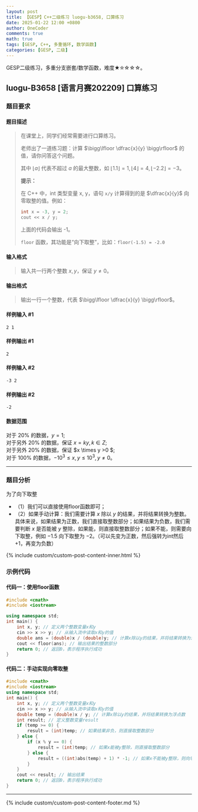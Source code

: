 ```yaml
---
layout: post
title: 【GESP】C++二级练习 luogu-b3658, 口算练习
date: 2025-01-22 12:00 +0800
author: OneCoder
comments: true
math: true
tags: [GESP, C++, 多重循环, 数学函数]
categories: [GESP, 二级]
---
```

GESP二级练习，多重分支嵌套/数学函数，难度★✮☆☆☆。

<!--more-->

## luogu-B3658 [语言月赛202209] 口算练习

### 题目要求

#### 题目描述

>在课堂上，同学们经常需要进行口算练习。
>
>老师出了一道练习题：计算 $\bigg\lfloor \dfrac{x}{y} \bigg\rfloor$ 的值，请你问答这个问题。
>
>其中 $\lfloor a \rfloor$ 代表不超过 $a$ 的最大整数，如 $\lfloor 1.1 \rfloor = 1, \lfloor 4 \rfloor = 4, \lfloor -2.2 \rfloor = -3$。
>
>**提示：**
>
>在 C++ 中，int 类型变量 x, y，语句 `x/y` 计算得到的是 $\dfrac{x}{y}$ 向零取整的值。例如：
>
>```cpp
>int x = -3, y = 2;
>cout << x / y;
>```
>
>上面的代码会输出 -1。
>
>`floor` 函数，其功能是“向下取整”，比如：`floor(-1.5) = -2.0`

#### 输入格式

>输入共一行两个整数 $x,y$，保证 $y \neq 0$。

#### 输出格式

>输出一行一个整数，代表 $\bigg\lfloor \dfrac{x}{y} \bigg\rfloor$。

#### 样例输入 #1

```console
2 1
```

#### 样例输出 #1

```console
2
```

#### 样例输入 #2

```console
-3 2
```

#### 样例输出 #2

```console
-2
```

#### 数据范围

对于 $20\%$ 的数据，$y = 1$;  
对于另外 $20\%$ 的数据，保证 $x = ky,k \in Z$;  
对于另外 $20\%$ 的数据，保证 $x \times y >0 $;  
对于 $100\%$ 的数据，$-10^3 \le x, y \le 10^3, y \neq 0$。

---

### 题目分析

为了向下取整

- （1）我们可以直接使用floor函数即可；
- （2）如果手动计算：我们需要计算 $x$ 除以 $y$ 的结果，并将结果转换为整数。具体来说，如果结果为正数，我们直接取整数部分；如果结果为负数，我们需要判断 $x$ 是否能被 $y$ 整除，如果能，则直接取整数部分；如果不能，则需要向下取整，例如 $-1.5$ 向下取整为 $-2$。（可以先变为正数，然后强转为int然后+1，再变为负数）

{% include custom/custom-post-content-inner.html %}

### 示例代码

#### 代码一：使用floor函数

```cpp
#include <cmath>
#include <iostream>

using namespace std;
int main() {
    int x, y; // 定义两个整数变量x和y
    cin >> x >> y; // 从输入流中读取x和y的值
    double ans = (double)x / (double)y; // 计算x除以y的结果，并将结果转换为浮点数
    cout << floor(ans); // 输出结果的整数部分
    return 0; // 返回0，表示程序执行成功
}

```

#### 代码二：手动实现向零取整

```cpp
#include <cmath>
#include <iostream>
using namespace std;
int main() {
    int x, y; // 定义两个整数变量x和y
    cin >> x >> y; // 从输入流中读取x和y的值
    double temp = (double)x / y; // 计算x除以y的结果，并将结果转换为浮点数
    int result; // 定义整数变量result
    if (temp >= 0) {
        result = (int)temp; // 如果结果非负，则直接取整数部分
    } else {
        if (x % y == 0) {
            result = (int)temp; // 如果x能被y整除，则直接取整数部分
        } else {
            result = ((int)abs(temp) + 1) * -1; // 如果x不能被y整除，则向零取整
        }
    }
    cout << result; // 输出结果
    return 0; // 返回0，表示程序执行成功
}
```

---

{% include custom/custom-post-content-footer.md %}
